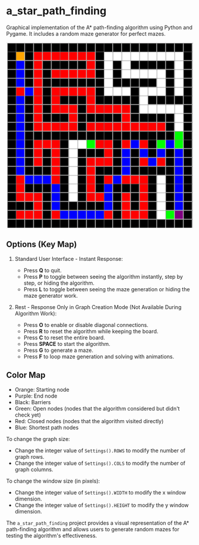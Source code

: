 # a_star_path_finding

Graphical implementation of the A* path-finding algorithm using Python and Pygame. It includes a random maze generator for perfect mazes.

![Example Maze and Solution](example.png)

## Options (Key Map)

1. Standard User Interface - Instant Response:
    - Press **Q** to quit.
    - Press **P** to toggle between seeing the algorithm instantly, step by step, or hiding the algorithm.
    - Press **L** to toggle between seeing the maze generation or hiding the maze generator work.

2. Rest - Response Only in Graph Creation Mode (Not Available During Algorithm Work):
    - Press **O** to enable or disable diagonal connections.
    - Press **R** to reset the algorithm while keeping the board.
    - Press **C** to reset the entire board.
    - Press **SPACE** to start the algorithm.
    - Press **G** to generate a maze.
    - Press **F** to loop maze generation and solving with animations.

## Color Map

- Orange: Starting node
- Purple: End node
- Black: Barriers
- Green: Open nodes (nodes that the algorithm considered but didn't check yet)
- Red: Closed nodes (nodes that the algorithm visited directly)
- Blue: Shortest path nodes

To change the graph size:
- Change the integer value of `Settings().ROWS` to modify the number of graph rows.
- Change the integer value of `Settings().COLS` to modify the number of graph columns.

To change the window size (in pixels):
- Change the integer value of `Settings().WIDTH` to modify the x window dimension.
- Change the integer value of `Settings().HEIGHT` to modify the y window dimension.

The `a_star_path_finding` project provides a visual representation of the A* path-finding algorithm and allows users to generate random mazes for testing the algorithm's effectiveness.
